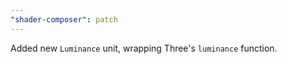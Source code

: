 ```yaml
---
"shader-composer": patch
---
```


Added new `Luminance` unit, wrapping Three's `luminance` function.
